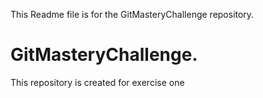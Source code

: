 This  Readme file is for the GitMasteryChallenge repository.

# GitMasteryChallenge.
This  repository is created for exercise one


